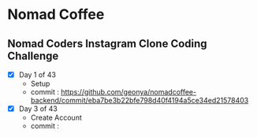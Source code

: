 # Nomad Coffee

## Nomad Coders Instagram Clone Coding Challenge

- [x] Day 1 of 43
  - Setup
  - commit : https://github.com/geonya/nomadcoffee-backend/commit/eba7be3b22bfe798d40f4194a5ce34ed21578403
- [x] Day 3 of 43
  - Create Account
  - commit :
